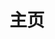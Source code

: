 ---
home: true
layout: BlogHome
icon: iconamoon:home-fill
title: 主页
heroImage: 
heroText: Neverland
heroFullScreen: true
tagline: 
projects:
  - icon: icon-park-solid:movie
    name: 家庭影院
    desc: 4K资源
    link: https://nas.ilyl.life:8091/

  - icon: fontisto:apple-music
    name: 音乐电台
    desc: 无损资源
    link: https://nas.ilyl.life:8089/audio

  - icon: zondicons:hard-drive
    name: 网盘
    desc: 书籍、文件资源
    link: https://nas.ilyl.life:8089/file

  - icon: ic:baseline-photo-camera
    name: 图床
    desc: 4K、8K资源
    link: https://nas.ilyl.life:8092/default.png

  - icon: mdi:dot-net
    name: .NET
    desc: WPF、ABP
    link: #

  - icon: mdi:web-box
    name: Web
    desc: Vue
    link: #
  
  - icon: mdi:tools
    name: 工具箱
    desc: 疑难杂症
    link: /tools/README.md

copyright: Copyright ©️ 2021-现在 ilyl.life 版权所有 支持IPv6
---